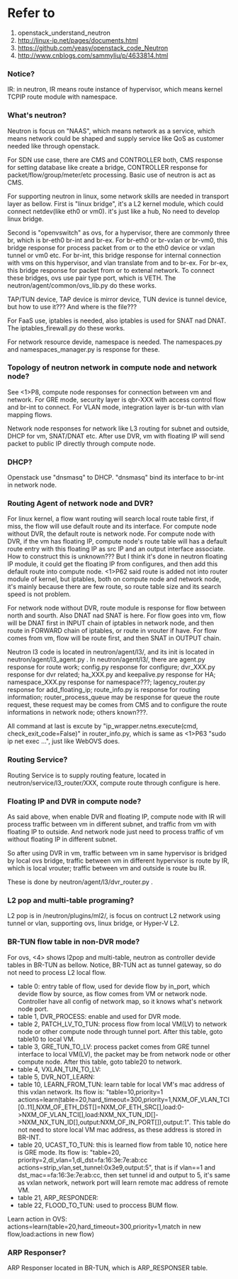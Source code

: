 # Refer to

1. openstack_understand_neutron
2. http://linux-ip.net/pages/documents.html
3. https://github.com/yeasy/openstack_code_Neutron
4. http://www.cnblogs.com/sammyliu/p/4633814.html


### Notice?

IR: in neutron, IR means route instance of hypervisor, which means kernel TCPIP route module with namespace.


### What's neutron?

Neutron is focus on "NAAS", which means network as a service, which means network could be shaped and supply service like QoS as customer needed like through openstack.

For SDN use case, there are CMS and CONTROLLER both, CMS response for setting database like create a bridge, CONTROLLER response for packet/flow/group/meter/etc processing. Basic use of neutron is act as CMS.

For supporting neutron in linux, some network skills are needed in transport layer as bellow. First is "linux bridge", it's a L2 kernel module, which could connect netdev(like eth0 or vm0). it's just like a hub, No need to develop linux bridge.

Second is "openvswitch" as ovs, for a hypervisor, there are commonly three br, which is br-eth0 br-int and br-ex. For br-eth0 or br-vxlan or br-vm0, this bridge response for process packet from or to the eth0 device or vxlan tunnel or vm0 etc. For br-int, this bridge response for internal connection with vms on this hypervisor, and vlan translate from and to br-ex. For br-ex, this bridge response for packet from or to extenal network. To connect these bridges, ovs use pair type port, which is VETH. The neutron/agent/common/ovs_lib.py do these works.

TAP/TUN device, TAP device is mirror device, TUN device is tunnel device, but how to use it??? And where is the file???

For FaaS use, iptables is needed, also iptables is used for SNAT nad DNAT. The iptables_firewall.py do these works.

For network resource devide, namespace is needed. The namespaces.py and namespaces_manager.py is response for these.


### Topology of neutron network in compute node and network node?

See <1>P8, compute node responses for connection between vm and network. For GRE mode, security layer is qbr-XXX with access control flow and br-int to connect. For VLAN mode, integration layer is br-tun with vlan mapping flows.

Network node responses for network like L3 routing for subnet and outside, DHCP for vm, SNAT/DNAT etc. After use DVR, vm with floating IP will send packet to public IP directly through compute node.


### DHCP?

Openstack use "dnsmasq" to DHCP. "dnsmasq" bind its interface to br-int in network node.


### Routing Agent of network node and DVR?

For linux kernel, a flow want routing will search local route table first, if miss, the flow will use default route and its interface. For compute node without DVR, the default route is network node. For compute node with DVR, if the vm has floating IP, compute node's route table will has a default route entry with this floating IP as src IP and an output interface associate. How to construct this is unknown??? But I think it's done in neutron floating IP module, it could get the floating IP from configures, and then add this default route into compute node. <1>P62 said route is added not into router module of kernel, but iptables, both on compute node and network node, it's mainly because there are few route, so route table size and its search speed is not problem.

For network node without DVR, route module is response for flow between north and sourth. Also DNAT nad SNAT is here. For flow goes into vm, flow will be DNAT first in INPUT chain of iptables in network node, and then route in FORWARD chain of iptables, or route in vrouter if have. For flow comes from vm, flow will be route first, and then SNAT in OUTPUT chain.

Neutron l3 code is located in neutron/agent/l3/, and its init is located in neutron/agent/l3_agent.py . In neutron/agent/l3/, there are agent.py response for route work; config.py response for configure; dvr_XXX.py response for dvr related; ha_XXX.py and keepalive.py response for HA; namespace_XXX.py response for namespace???; lagency_router.py response for add_floating_ip; route_info.py is response for routing information; router_process_queue may be response for queue the route request, these request may be comes from CMS and to configure the route informations in network node; others known???.

All command at last is excute by "ip_wrapper.netns.execute(cmd, check_exit_code=False)" in router_info.py, which is same as <1>P63 "sudo ip net exec ...", just like WebOVS does.


### Routing Service?

Routing Service is to supply routing feature, located in neutron/service/l3_router/XXX, compute route through configure is here.


### Floating IP and DVR in compute node?

As said above, when enable DVR and floating IP, compute node with IR will process traffic between vm in different subnet, and traffic from vm with floating IP to outside. And network node just need to process traffic of vm without floating IP in different subnet.

So after using DVR in vm, traffic between vm in same hypervisor is bridged by local ovs bridge, traffic between vm in different hypervisor is route by IR, which is local vrouter; traffic between vm and outside is route bu IR.

These is done by neutron/agent/l3/dvr_router.py .


### L2 pop and multi-table programing?

L2 pop is in /neutron/plugins/ml2/, is focus on contruct L2 network using tunnel or vlan, supporting ovs, linux bridge, or Hyper-V L2.


### BR-TUN flow table in non-DVR mode?

For ovs, <4> shows l2pop and multi-table, neutron as controller devide tables in BR-TUN as bellow. Notice, BR-TUN act as tunnel gateway, so do not need to process L2 local flow.
<ul>
    <li>table 0: entry table of flow, used for devide flow by in_port, which devide flow by source, as flow comes from VM or network node. Controller have all config of network map, so it knows what's network node port.</li>
    <li>table 1, DVR_PROCESS: enable and used for DVR mode.</li>
    <li>table 2, PATCH_LV_TO_TUN: process flow from local VM(LV) to network node or other compute node through tunnel port. After this table, goto table10 to local VM.</li>
    <li>table 3, GRE_TUN_TO_LV: process packet comes from GRE tunnel interface to local VM(LV), the packet may be from network node or other compute node. After this table, goto table20 to network.</li>
    <li>table 4, VXLAN_TUN_TO_LV: </li>
    <li>table 5, DVR_NOT_LEARN: </li>
    <li>table 10, LEARN_FROM_TUN: learn table for local VM's mac address of this vxlan network. Its flow is: "table=10,priority=1 actions=learn(table=20,hard_timeout=300,priority=1,NXM_OF_VLAN_TCI[0..11],NXM_OF_ETH_DST[]=NXM_OF_ETH_SRC[],load:0->NXM_OF_VLAN_TCI[],load:NXM_NX_TUN_ID[]->NXM_NX_TUN_ID[],output:NXM_OF_IN_PORT[]),output:1". This table do not need to store local VM mac address, as these address is stored in BR-INT.</li>
    <li>table 20, UCAST_TO_TUN: this is learned flow from table 10, notice here is GRE mode. Its flow is: "table=20, priority=2,dl_vlan=1,dl_dst=fa:16:3e:7e:ab:cc actions=strip_vlan,set_tunnel:0x3e9,output:5", that is if vlan==1 and dst_mac==fa:16:3e:7e:ab:cc, then set tunnel id and output to 5, it's same as vxlan network, network port will learn remote mac address of remote VM.</li>
    <li>table 21, ARP_RESPONDER: </li>
    <li>table 22, FLOOD_TO_TUN: used to proccess BUM flow.</li>
</ul>

Learn action in OVS: actions=learn(table=20,hard_timeout=300,priority=1,match in new flow,load:actions in new flow)


### ARP Responser?

ARP Responser located in BR-TUN, which is ARP_RESPONSER table.

